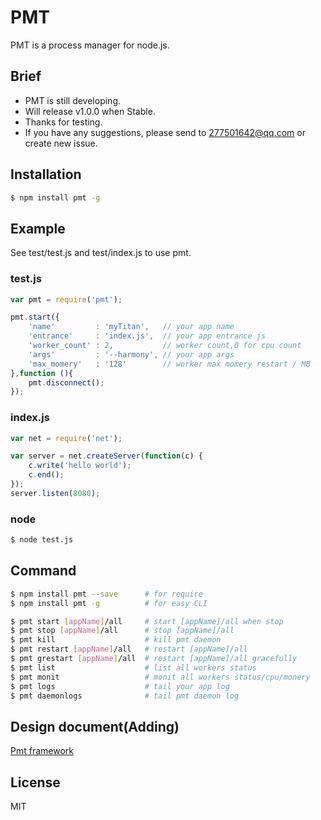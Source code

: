 PMT
=========

PMT is a process manager for node.js.

## Brief

- PMT is still developing.
- Will release v1.0.0 when Stable.
- Thanks for testing.
- If you have any suggestions, please send to 277501642@qq.com or create new issue.


## Installation

```bash    
$ npm install pmt -g
```

## Example

See test/test.js and test/index.js to use pmt.

### test.js

```js
var pmt = require('pmt');

pmt.start({
    'name'         : 'myTitan',   // your app name
    'entrance'     : 'index.js',  // your app entrance js
    'worker_count' : 2,           // worker count,0 for cpu count
    'args'         : '--harmony', // your app args
    'max_momery'   : '128'        // worker max momery restart / MB
},function (){
    pmt.disconnect();
});
```
### index.js

```js
var net = require('net');

var server = net.createServer(function(c) {
    c.write('hello world');
    c.end();
});
server.listen(8080);
```

### node

```bash    
$ node test.js
```

## Command

```bash
$ npm install pmt --save      # for require
$ npm install pmt -g          # for easy CLI

$ pmt start [appName]/all     # start [appName]/all when stop
$ pmt stop [appName]/all      # stop [appName]/all
$ pmt kill                    # kill pmt daemon
$ pmt restart [appName]/all   # restart [appName]/all
$ pmt grestart [appName]/all  # restart [appName]/all gracefully
$ pmt list                    # list all workers status
$ pmt monit                   # monit all workers status/cpu/monery
$ pmt logs                    # tail your app log
$ pmt daemonlogs              # tail pmt daemon log
```

## Design document(Adding)
[Pmt framework](http://xuyanan.cn/2016/05/19/Pmt-%E6%9E%B6%E6%9E%84/)

## License

MIT
